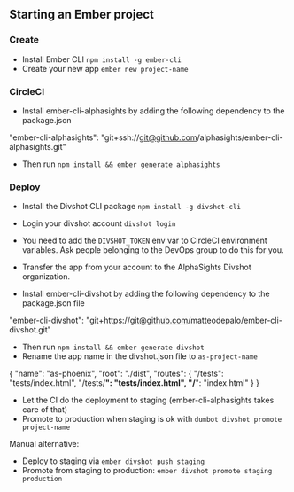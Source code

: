 ## Starting an Ember project

### Create

- Install Ember CLI `npm install -g ember-cli`
- Create your new app `ember new project-name`

### CircleCI

- Install ember-cli-alphasights by adding the following dependency to the package.json

"ember-cli-alphasights": "git+ssh://git@github.com/alphasights/ember-cli-alphasights.git"

- Then run `npm install && ember generate alphasights`

### Deploy

- Install the Divshot CLI package `npm install -g divshot-cli`
- Login your divshot account `divshot login`
- You need to add the `DIVSHOT_TOKEN` env var to CircleCI environment variables. Ask people belonging to the DevOps group to do this for you.

- Transfer the app from your account to the AlphaSights Divshot organization.
- Install ember-cli-divshot by adding the following dependency to the package.json file

"ember-cli-divshot": "git+https://git@github.com/matteodepalo/ember-cli-divshot.git"

- Then run `npm install && ember generate divshot`
- Rename the app name in the divshot.json file to `as-project-name`

{
  "name": "as-phoenix",
  "root": "./dist",
  "routes": {
    "/tests": "tests/index.html",
    "/tests/**": "tests/index.html",
    "/**": "index.html"
  }
}


- Let the CI do the deployment to staging (ember-cli-alphasights takes care of that)
- Promote to production when staging is ok with `dumbot divshot promote project-name`

Manual alternative:
- Deploy to staging via `ember divshot push staging`
- Promote from staging to production: `ember divshot promote staging production`
